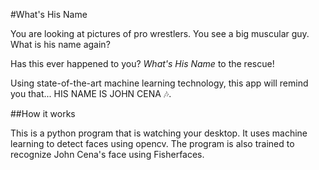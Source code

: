 #What's His Name

You are looking at pictures of pro wrestlers. You see a big muscular guy. What is
his name again?

Has this ever happened to you? *What's His Name* to the rescue!

Using state-of-the-art machine learning technology, this app will remind you that... HIS NAME IS JOHN CENA :notes:.

##How it works

This is a python program that is watching your desktop. It uses machine learning to detect faces using opencv. The program is also trained to recognize John Cena's face using Fisherfaces.



